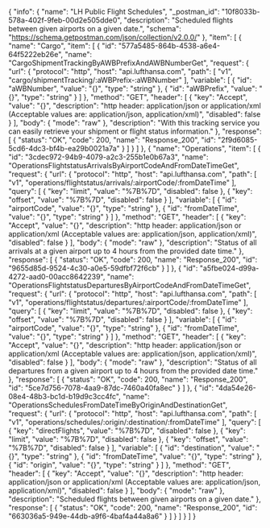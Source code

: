 {
  "info": {
    "name": "LH Public Flight Schedules",
    "_postman_id": "10f8033b-578a-402f-9feb-00d2e505dde0",
    "description": "Scheduled flights between given airports on a given date.",
    "schema": "https://schema.getpostman.com/json/collection/v2.0.0/"
  },
  "item": [
    {
      "name": "Cargo",
      "item": [
        {
          "id": "577a5485-864b-4538-a6e4-64f5222eb26e",
          "name": "CargoShipmentTrackingByAWBPrefixAndAWBNumberGet",
          "request": {
            "url": {
              "protocol": "http",
              "host": "api.lufthansa.com",
              "path": [
                "v1",
                "cargo/shipmentTracking/:aWBPrefix-:aWBNumber"
              ],
              "variable": [
                {
                  "id": "aWBNumber",
                  "value": "{}",
                  "type": "string"
                },
                {
                  "id": "aWBPrefix",
                  "value": "{}",
                  "type": "string"
                }
              ]
            },
            "method": "GET",
            "header": [
              {
                "key": "Accept",
                "value": "{}",
                "description": "http header: application/json or application/xml (Acceptable values are: application/json, application/xml)",
                "disabled": false
              }
            ],
            "body": {
              "mode": "raw"
            },
            "description": "With this tracking service you can easily retrieve your shipment or flight status information."
          },
          "response": [
            {
              "status": "OK",
              "code": 200,
              "name": "Response_200",
              "id": "2f9d6085-5cd6-4dc3-bf4b-ea29b0021a7a"
            }
          ]
        }
      ]
    },
    {
      "name": "Operations",
      "item": [
        {
          "id": "3cdec972-94b9-4079-a2c3-255b1e0b67a3",
          "name": "OperationsFlightstatusArrivalsByAirportCodeAndFromDateTimeGet",
          "request": {
            "url": {
              "protocol": "http",
              "host": "api.lufthansa.com",
              "path": [
                "v1",
                "operations/flightstatus/arrivals/:airportCode/:fromDateTime"
              ],
              "query": [
                {
                  "key": "limit",
                  "value": "%7B%7D",
                  "disabled": false
                },
                {
                  "key": "offset",
                  "value": "%7B%7D",
                  "disabled": false
                }
              ],
              "variable": [
                {
                  "id": "airportCode",
                  "value": "{}",
                  "type": "string"
                },
                {
                  "id": "fromDateTime",
                  "value": "{}",
                  "type": "string"
                }
              ]
            },
            "method": "GET",
            "header": [
              {
                "key": "Accept",
                "value": "{}",
                "description": "http header: application/json or application/xml (Acceptable values are: application/json, application/xml)",
                "disabled": false
              }
            ],
            "body": {
              "mode": "raw"
            },
            "description": "Status of all arrivals at a given airport up to 4 hours from the provided date time."
          },
          "response": [
            {
              "status": "OK",
              "code": 200,
              "name": "Response_200",
              "id": "9655d85d-9524-4c30-a0e5-59dfbf72f6cb"
            }
          ]
        },
        {
          "id": "a5fbe024-d99a-4272-aad0-00acc8642239",
          "name": "OperationsFlightstatusDeparturesByAirportCodeAndFromDateTimeGet",
          "request": {
            "url": {
              "protocol": "http",
              "host": "api.lufthansa.com",
              "path": [
                "v1",
                "operations/flightstatus/departures/:airportCode/:fromDateTime"
              ],
              "query": [
                {
                  "key": "limit",
                  "value": "%7B%7D",
                  "disabled": false
                },
                {
                  "key": "offset",
                  "value": "%7B%7D",
                  "disabled": false
                }
              ],
              "variable": [
                {
                  "id": "airportCode",
                  "value": "{}",
                  "type": "string"
                },
                {
                  "id": "fromDateTime",
                  "value": "{}",
                  "type": "string"
                }
              ]
            },
            "method": "GET",
            "header": [
              {
                "key": "Accept",
                "value": "{}",
                "description": "http header: application/json or application/xml (Acceptable values are: application/json, application/xml)",
                "disabled": false
              }
            ],
            "body": {
              "mode": "raw"
            },
            "description": "Status of all departures from a given airport up to 4 hours from the provided date time."
          },
          "response": [
            {
              "status": "OK",
              "code": 200,
              "name": "Response_200",
              "id": "5ce7d756-7078-4aa9-87dc-7460a40fa8ec"
            }
          ]
        },
        {
          "id": "4da54e26-08e4-48b3-bc1d-b19d9c3cc4fc",
          "name": "OperationsSchedulesFromDateTimeByOriginAndDestinationGet",
          "request": {
            "url": {
              "protocol": "http",
              "host": "api.lufthansa.com",
              "path": [
                "v1",
                "operations/schedules/:origin/:destination/:fromDateTime"
              ],
              "query": [
                {
                  "key": "directFlights",
                  "value": "%7B%7D",
                  "disabled": false
                },
                {
                  "key": "limit",
                  "value": "%7B%7D",
                  "disabled": false
                },
                {
                  "key": "offset",
                  "value": "%7B%7D",
                  "disabled": false
                }
              ],
              "variable": [
                {
                  "id": "destination",
                  "value": "{}",
                  "type": "string"
                },
                {
                  "id": "fromDateTime",
                  "value": "{}",
                  "type": "string"
                },
                {
                  "id": "origin",
                  "value": "{}",
                  "type": "string"
                }
              ]
            },
            "method": "GET",
            "header": [
              {
                "key": "Accept",
                "value": "{}",
                "description": "http header: application/json or application/xml (Acceptable values are: application/json, application/xml)",
                "disabled": false
              }
            ],
            "body": {
              "mode": "raw"
            },
            "description": "Scheduled flights between given airports on a given date."
          },
          "response": [
            {
              "status": "OK",
              "code": 200,
              "name": "Response_200",
              "id": "663036a5-949e-44db-a9f6-4baf4a44a8a6"
            }
          ]
        }
      ]
    }
  ]
}